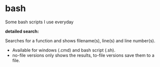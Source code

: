 # bash
Some bash scripts I use everyday

**detailed search:**

Searches for a function and shows filename(s), line(s) and line number(s).
 * Available for windows (.cmd) and bash script (.sh).
 * no-file versions only shows the results, to-file versions save them to a file.
